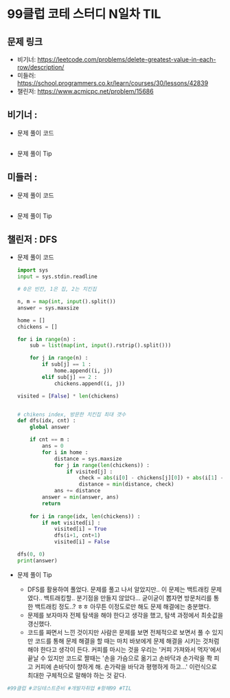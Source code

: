 # 99클럽 코테 스터디 N일차 TIL

## 문제 링크
* 비기너: https://leetcode.com/problems/delete-greatest-value-in-each-row/description/
* 미들러: https://school.programmers.co.kr/learn/courses/30/lessons/42839
* 챌린저: https://www.acmicpc.net/problem/15686


## 비기너 : 

* 문제 풀이 코드

    ```python

    ```

* 문제 풀이 Tip



## 미들러 : 

* 문제 풀이 코드

    ```python

    ```

* 문제 풀이 Tip



## 챌린저 : DFS

* 문제 풀이 코드

    ```python
    import sys
    input = sys.stdin.readline

    # 0은 빈칸, 1은 집, 2는 치킨집

    n, m = map(int, input().split())
    answer = sys.maxsize

    home = []
    chickens = []

    for i in range(n) :
        sub = list(map(int, input().rstrip().split()))

        for j in range(n) :
            if sub[j] == 1 :
                home.append((i, j))
            elif sub[j] == 2 :
                chickens.append((i, j))

    visited = [False] * len(chickens)


    # chikens index, 방문한 치킨집 최대 갯수
    def dfs(idx, cnt) :
        global answer

        if cnt == m :
            ans = 0
            for i in home :
                distance = sys.maxsize
                for j in range(len(chickens)) :
                    if visited[j] :
                        check = abs(i[0] - chickens[j][0]) + abs(i[1] - chickens[j][1])
                        distance = min(distance, check)
                ans += distance
            answer = min(answer, ans)
            return
        
        for i in range(idx, len(chickens)) :
            if not visited[i] :
                visited[i] = True
                dfs(i+1, cnt+1)
                visited[i] = False

    dfs(0, 0)
    print(answer)
    ```

* 문제 풀이 Tip
    * DFS를 활용하여 풀었다. 문제를 풀고 나서 알았지만.. 이 문제는 백트래킹 문제였다.. 백트래킹할.. 분기점을 만들지 않았다... 굳이굳이 뽑자면 방문처리를 통한 백트래킹 정도..? ㅎㅎ 아무튼 이정도로만 해도 문제 해결에는 충분했다.
    * 문제를 보자마자 전체 탐색을 해야 한다고 생각을 했고, 탐색 과정에서 최솟값을 갱신했다.
    * 코드를 짜면서 느낀 것이지만 사람은 문제를 보면 전체적으로 보면서 풀 수 있지만 코드를 통해 문제 해결을 할 때는 마치 바보에게 문제 해결을 시키는 것처럼 해야 한다고 생각이 든다. 커피를 마시는 것을 우리는 '커피 가져와서 먹자'에서 끝날 수 있지만 코드로 짤때는 '손을 가슴으로 옮기고 손바닥과 손가락을 쫙 피고 커피에 손바닥이 향하게 해. 손가락을 바닥과 평행하게 하고...' 이런식으로 최대한 구체적으로 말해야 하는 것 같다.



```python
#99클럽 #코딩테스트준비 #개발자취업 #항해99 #TIL
```